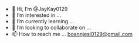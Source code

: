 - 👋 Hi, I’m @JayKay0129
- 👀 I’m interested in ...
- 🌱 I’m currently learning ...
- 💞️ I’m looking to collaborate on ...
- 📫 How to reach me ... boannjesi0129@gmail.com

<!---
JayKay0129/JayKay0129 is a ✨ special ✨ repository because its `README.md` (this file) appears on your GitHub profile.
You can click the Preview link to take a look at your changes.
--->
